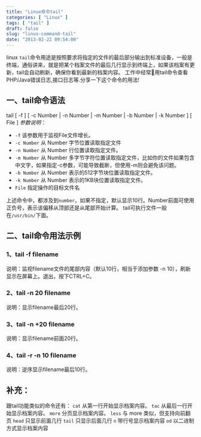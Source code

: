 ```yaml
---
title: "Linux命令tail"
categories: [ "Linux" ]
tags: [ "tail" ]
draft: false
slug: "linux-command-tail"
date: "2013-02-22 09:54:00"
---
```


linux `tail`命令用途是按照要求将指定的文件的最后部分输出到标准设备，一般是终端，通俗讲来，就是把某个档案文件的最后几行显示到终端上，如果该档案有更新，tail会自动刷新，确保你看到最新的档案内容。
工作中经常用tail命令查看PHP/Java错误日志,接口日志等.分享一下这个命令的用法!

## 一、tail命令语法


<!--more-->


tail [ -f ] [ -c Number | -n Number | -m Number | -b Number | -k Number ] [ File ]
*参数说明*：

 - `-f` 该参数用于监视File文件增长。
 - `-c Number` 从 Number 字节位置读取指定文件
 - `-n Number` 从 Number 行位置读取指定文件。
 - `-m Number` 从 Number
   多字节字符位置读取指定文件，比如你的文件如果包含中文字，如果指定-c参数，可能导致截断，但使用-m则会避免该问题。
 - `-b Number` 从 Number 表示的512字节块位置读取指定文件。
 - `-k Number` 从 Number 表示的1KB块位置读取指定文件。
 - `File` 指定操作的目标文件名

上述命令中，都涉及到`number`，如果不指定，默认显示10行。Number前面可使用正负号，表示该偏移从顶部还是从尾部开始计算。
tail可执行文件一般在`/usr/bin/`下面。
## 二、tail命令用法示例
### 1、tail -f filename
说明：监视filename文件的尾部内容（默认10行，相当于添加参数 -n 10），刷新显示在屏幕上。退出，按下CTRL+C。
### 2、tail -n 20 filename
说明：显示filename最后20行。
### 3、tail -n +20 filename
说明：显示filename前面20行。
### 4、tail -r -n 10 filename
说明：逆序显示filename最后10行。
## 补充：
跟tail功能类似的命令还有：
`cat` 从第一行开始显示档案内容。
`tac` 从最后一行开始显示档案内容。
`more` 分页显示档案内容。
`less` 与 more 类似，但支持向前翻页
`head` 只显示前面几行
`tail` 只显示后面几行
`n` 带行号显示档案内容
`od` 以二进制方式显示档案内容